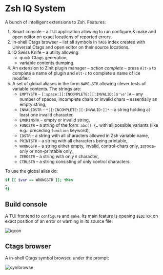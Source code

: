 # Zsh IQ System

A bunch of intelligent extensions to Zsh. Features:

1. Smart console – a TUI application allowing to run configure & make
   and open editor on exact locations of reported errors.
2. In-shell Ctags browser – list all symbols in `TAGS` index created
   with Universal Ctags and open editor on their source locations.
3. IQ Swiss Knife – a utility allowing:
   - quick Ctags generation,
   - variable contents dumping.
3. An extension to Zinit plugin manager – *action complete* – press
   `Alt-a` to complete a name of plugin and `Alt-c` to complete
   a name of ice modifier.
4. A set of global aliases in the form `NAME…STR` allowing clever
   tests of variable contents. The strings are:
   - `EMPTYSTR` – `[:space:][:INCOMPLETE:][:INVALID:]$'\e']#` – any
     number of spaces, incomplete chars or invalid chars –
     essentially an empty string,
   - `INVALIDSTR` – `*[[:INCOMPLETE:][:INVALID:]]*` – a string
     holding at least one invalid character,
   - `EMORINSTR` – empty or invalid string,
   - `FUNCSTR` – a string of the form: `abc() {…` with all possible
     variants (like e.g.: preceding `function` keyword),
   - `IDSTR` – a string with all characters allowed in Zsh variable
     name,
   - `PRINTSTR` – a string with all characters being printable,
   - `WRONGSTR` – a string either empty, invalid, control-chars only,
     zeroes-only or non-printable only,
   - `ZEROSTR` – a string with only `0` character,
   - `CTRLSTR` – a string consisting of only control characters.

To use the global alias do:
```zsh
if [[ $var == WRONGSTR ]]; then
…
fi
```

## Build console

A TUI frontend to `configure` and `make`. Its main feature is
opening `$EDITOR` on exact position of an error or warning in its
source file.

![iqcon](https://raw.githubusercontent.com/psprint/zsh-iq-system/master/share/img/iqcon.png)

## Ctags browser

A in-shell Ctags symbol browser, under the prompt:

![symbrowse](https://raw.githubusercontent.com/psprint/zsh-iq-system/master/share/img/symbolbrowse.png)

